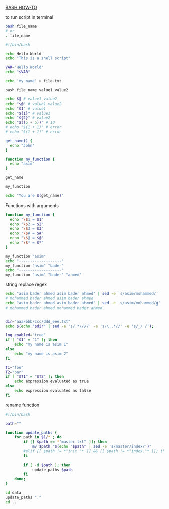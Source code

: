 [BASH HOW-TO](http://tldp.org/HOWTO/Bash-Prog-Intro-HOWTO.html)


to run script in terminal
```bash
bash file_name
# or
. file_name
```


```bash
#!/bin/bash

echo Hello World
echo "This is a shell script"

VAR='Hello World'
echo "$VAR"

echo 'my name' > file.txt
```


`bash file_name value1 value2`
```bash
echo $@ # value1 value2
echo "$@" # value1 value2
echo "$1" # value1
echo "${1}" # value1
echo "${2}" # value2
echo "$((5 + 5))" # 10
# echo "$(1 + 1)" # error
# echo "$(1 + 1)" # error
```


```bash
get_name() {
  echo "John"
}

function my_function {
  echo "asim"
}

get_name

my_function

echo "You are $(get_name)"
```


Functions with arguments
```bash
function my_function {
  echo "\$1 = $1"
  echo "\$2 = $2"
  echo "\$3 = $3"
  echo "\$# = $#"
  echo "\$@ = $@"
  echo "\$* = $*"
}

my_function "asim"
echo "-------------------"
my_function "asim" "bader"
echo "-------------------"
my_function "asim" "bader" "ahmed"
```


string replace regex
```bash
echo "asim bader ahmed asim bader ahmed" | sed -e 's/asim/mohammed/'
# mohammed bader ahmed asim bader ahmed
echo "asim bader ahmed asim bader ahmed" | sed -e 's/asim/mohammed/g'
# mohammed bader ahmed mohammed bader ahmed


dir="aaa/bbb/ccc/ddd_eee.txt"
echo $(echo "$dir" | sed -e 's/.*\///' -e 's/\..*//' -e 's/_/ /');
```


```bash
log_enabled="true"
if [ "$1" = "1" ]; then
    echo "my name is asim 1"
else
    echo "my name is asim 2"
fi
```


```bash
T1="foo"
T2="bar"
if [ "$T1" = "$T2" ]; then
    echo expression evaluated as true
else
    echo expression evaluated as false
fi
```


rename function
```bash
#!/bin/bash

path=""

function update_paths {
    for path in $1/* ; do
        if [[ $path == *"master.txt" ]]; then
            mv $path "$(echo "$path" | sed -e 's/master/index/')"
        #elif [[ $path != *"init."* ]] && [[ $path != *"index."* ]]; then
        fi
        
        if [ -d $path ]; then
            update_paths $path
        fi
    done;
}

cd data
update_paths "."
cd ..
```